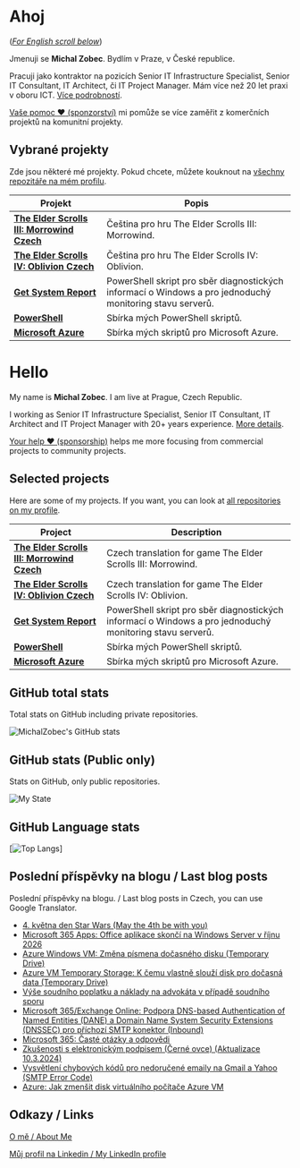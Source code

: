 # Ahoj

<a name="documenttitle"></a>

([*For English scroll below*](#english "For English scroll below"))

Jmenuji se **Michal Zobec**. Bydlím v Praze, v České republice.

Pracuji jako kontraktor na pozicích Senior IT Infrastructure Specialist, Senior IT Consultant, IT Architect, či IT Project Manager. Mám více než 20 let praxi v oboru ICT. [Více podrobností](MichalZobec-About.md).

[Vaše pomoc :heart: (sponzorství)](https://www.patreon.com/michalzobec) mi pomůže se více zaměřit z komerčních projektů na komunitní projekty.

## Vybrané projekty

Zde jsou některé mé projekty. Pokud chcete, můžete kouknout na [všechny repozitáře na mém profilu](https://github.com/michalzobec?tab=repositories).

| Projekt | Popis |
| --- | --- |
| **[The Elder Scrolls III: Morrowind Czech](https://github.com/michalzobec/TES3-Morrowind-cesky)** | Čeština pro hru The Elder Scrolls III: Morrowind. |
| **[The Elder Scrolls IV: Oblivion Czech](https://github.com/michalzobec/TES4-Oblivion-cesky)** | Čeština pro hru The Elder Scrolls IV: Oblivion. |
| **[Get System Report](https://github.com/michalzobec/Get-SystemReport)** | PowerShell skript pro sběr diagnostických informací o Windows a pro jednoduchý monitoring stavu serverů. |
| **[PowerShell](https://github.com/michalzobec/PowerShell)** | Sbírka mých PowerShell skriptů. |
| **[Microsoft Azure](https://github.com/michalzobec/microsoft-azure)** | Sbírka mých skriptů pro Microsoft Azure. |

<a name="english"></a>

# Hello

My name is **Michal Zobec**. I am live at Prague, Czech Republic.

I working as Senior IT Infrastructure Specialist, Senior IT Consultant, IT Architect and IT Project Manager with 20+ years experience. [More details](MichalZobec-About.md#english).

[Your help :heart: (sponsorship)](https://www.patreon.com/michalzobec) helps me more focusing from commercial projects to community projects.

## Selected projects

Here are some of my projects. If you want, you can look at [all repositories on my profile](https://github.com/michalzobec?tab=repositories).

| Project | Description |
| --- | --- |
| **[The Elder Scrolls III: Morrowind Czech](https://github.com/michalzobec/TES3-Morrowind-cesky)** | Czech translation for game The Elder Scrolls III: Morrowind. |
| **[The Elder Scrolls IV: Oblivion Czech](https://github.com/michalzobec/TES4-Oblivion-cesky)** | Czech translation for game The Elder Scrolls IV: Oblivion. |
| **[Get System Report](https://github.com/michalzobec/Get-SystemReport)** | PowerShell skript pro sběr diagnostických informací o Windows a pro jednoduchý monitoring stavu serverů. |
| **[PowerShell](https://github.com/michalzobec/PowerShell)** | Sbírka mých PowerShell skriptů. |
| **[Microsoft Azure](https://github.com/michalzobec/microsoft-azure)** | Sbírka mých skriptů pro Microsoft Azure. |

## GitHub total stats

Total stats on GitHub including private repositories.

![MichalZobec's GitHub stats](https://github-readme-stats.vercel.app/api?username=michalzobec&count_private=true&show_icons=true)


## GitHub stats (Public only)

Stats on GitHub, only public repositories.

![My State](https://github-readme-stats.vercel.app/api?username=michalzobec&show_icons=true)

## GitHub Language stats

[![Top Langs](https://github-readme-stats.vercel.app/api/top-langs/?username=michalzobec&langs_count=10&layout=compact)]

## Poslední příspěvky na blogu / Last blog posts

Poslední příspěvky na blogu. / Last blog posts in Czech, you can use Google Translator.

<!-- BLOG-POST-LIST:START -->
- [4. května den Star Wars &lpar;May the 4th be with you&rpar;](https://www.michalzobec.cz/4-kvetna-den-star-wars-may-the-4th-be-with-you-9436)
- [Microsoft 365 Apps: Office aplikace skončí na Windows Server v říjnu 2026](https://www.michalzobec.cz/microsoft-365-apps-office-aplikace-skonci-na-windows-server-v-rijnu-2026-9432)
- [Azure Windows VM: Změna písmena dočasného disku &lpar;Temporary Drive&rpar;](https://www.michalzobec.cz/azure-windows-vm-zmena-pismena-docasneho-disku-temporary-drive-9420)
- [Azure VM Temporary Storage: K čemu vlastně slouží disk pro dočasná data &lpar;Temporary Drive&rpar;](https://www.michalzobec.cz/azure-vm-temporary-storage-k-cemu-vlastne-slouzi-disk-pro-docasna-data-temporary-drive-9422)
- [Výše soudního poplatku a náklady na advokáta v případě soudního sporu](https://www.michalzobec.cz/vyse-soudniho-poplatku-a-naklady-na-advokata-v-pripade-soudniho-sporu-9417)
- [Microsoft 365/Exchange Online: Podpora DNS-based Authentication of Named Entities &lpar;DANE&rpar; a Domain Name System Security Extensions &lpar;DNSSEC&rpar; pro příchozí SMTP konektor &lpar;Inbound&rpar;](https://www.michalzobec.cz/microsoft-365-exchange-online-podpora-dns-based-authentication-of-named-entities-dane-a-domain-name-system-security-extensions-dnssec-pro-prichozi-smtp-konektor-inbound-9411)
- [Microsoft 365: Časté otázky a odpovědi](https://www.michalzobec.cz/microsoft-365-caste-otazky-a-odpovedi-9407)
- [Zkušenosti s elektronickým podpisem &lpar;Černé ovce&rpar; &lpar;Aktualizace 10.3.2024&rpar;](https://www.michalzobec.cz/zkusenosti-s-elektronickym-podpisem-cerne-ovce-488)
- [Vysvětlení chybových kódů pro nedoručené emaily na Gmail a Yahoo &lpar;SMTP Error Code&rpar;](https://www.michalzobec.cz/vysvetleni-chybovych-kodu-pro-nedorucene-emaily-na-gmail-a-yahoo-smtp-error-code-9396)
- [Azure: Jak zmenšit disk virtuálního počítače Azure VM](https://www.michalzobec.cz/azure-jak-zmensit-disk-virtualniho-pocitace-azure-vm-9393)
<!-- BLOG-POST-LIST:END -->

## Odkazy / Links

[O mě / About Me](https://zob.ec/mylinktree)

[Můj profil na Linkedin / My LinkedIn profile](https://zob.ec/mylinkedin)
